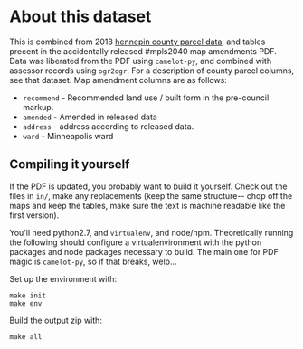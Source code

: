 # About this dataset

This is combined from 2018 [hennepin county parcel data][hennparcels], and
tables precent in the accidentally released #mpls2040 map amendments PDF. Data
was liberated from the PDF using `camelot-py`, and combined with assessor
records using `ogr2ogr`. For a description of county parcel columns, see that dataset. Map amendment columns are as follows:

 * `recommend` - Recommended land use / built form in the pre-council markup.
 * `amended` - Amended in released data
 * `address` - address according to released data.
 * `ward` - Minneapolis ward

  [hennparcels]: https://www.arcgis.com/home/item.html?id=7975aabf6e1e42998a40a4b085ffefdf


## Compiling it yourself

If the PDF is updated, you probably want to build it yourself. Check out
the files in `in/`, make any replacements (keep the same structure-- chop
off the maps and keep the tables, make sure the text is machine readable
like the first version).

You'll need python2.7, and `virtualenv`, and node/npm. Theoretically running
the following should configure a virtualenvironment with the python packages
and node packages necessary to build. The main one for PDF magic is
`camelot-py`, so if that breaks, welp...

Set up the environment with: 

    make init
    make env

Build the output zip with:

    make all
